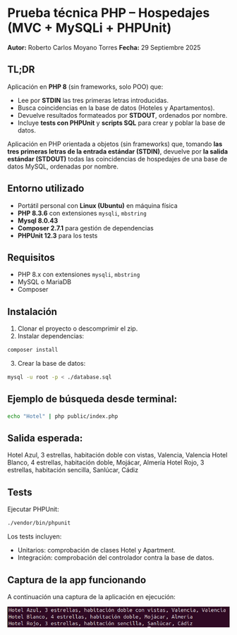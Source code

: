 # Prueba técnica PHP – Hospedajes (MVC + MySQLi + PHPUnit)

**Autor:** Roberto Carlos Moyano Torres
**Fecha:** 29 Septiembre 2025

## TL;DR
Aplicación en **PHP 8** (sin frameworks, solo POO) que:  
- Lee por **STDIN** las tres primeras letras introducidas.  
- Busca coincidencias en la base de datos (Hoteles y Apartamentos).  
- Devuelve resultados formateados por **STDOUT**, ordenados por nombre.  
- Incluye **tests con PHPUnit** y **scripts SQL** para crear y poblar la base de datos.  


Aplicación en PHP orientada a objetos (sin frameworks) que, tomando **las tres primeras letras de la entrada estándar (STDIN)**, devuelve por **la salida estándar (STDOUT)** todas las coincidencias de hospedajes de una base de datos MySQL, ordenadas por nombre.  

## Entorno utilizado
- Portátil personal con **Linux (Ubuntu)** en máquina física  
- **PHP 8.3.6** con extensiones `mysqli`, `mbstring`  
- **Mysql 8.0.43**
- **Composer 2.7.1** para gestión de dependencias  
- **PHPUnit 12.3** para los tests  

## Requisitos
- PHP 8.x con extensiones `mysqli`, `mbstring`
- MySQL o MariaDB
- Composer

## Instalación
1. Clonar el proyecto o descomprimir el zip.
2. Instalar dependencias:

```bash
composer install
```

3. Crear la base de datos:

```bash
mysql -u root -p < ./database.sql
```

## Ejemplo de búsqueda desde terminal:

```bash
echo "Hotel" | php public/index.php
```

## Salida esperada:
Hotel Azul, 3 estrellas, habitación doble con vistas, Valencia, Valencia
Hotel Blanco, 4 estrellas, habitación doble, Mojácar, Almería
Hotel Rojo, 3 estrellas, habitación sencilla, Sanlúcar, Cádiz

## Tests
Ejecutar PHPUnit:

```bash
./vendor/bin/phpunit
```

Los tests incluyen:
- Unitarios: comprobación de clases Hotel y Apartment.
- Integración: comprobación del controlador contra la base de datos.

## Captura de la app funcionando
A continuación una captura de la aplicación en ejecución:

![Captura de la app funcionando](docs/image.png)

